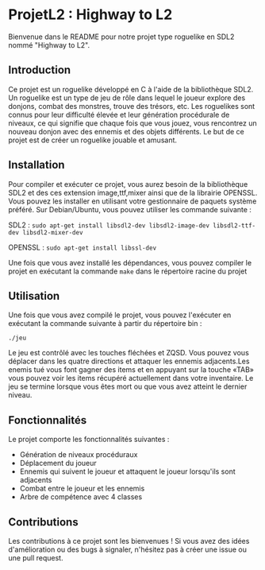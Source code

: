 # ProjetL2 : Highway to L2

Bienvenue dans le README pour notre projet type roguelike en SDL2 nommé "Highway to L2". 

## Introduction

Ce projet est un roguelike développé en C à l'aide de la bibliothèque SDL2. Un roguelike est un type de jeu de rôle dans lequel le joueur explore des donjons, combat des monstres, trouve des trésors, etc. Les roguelikes sont connus pour leur difficulté élevée et leur génération procédurale de niveaux, ce qui signifie que chaque fois que vous jouez, vous rencontrez un nouveau donjon avec des ennemis et des objets différents. Le but de ce projet est de créer un roguelike jouable et amusant.

## Installation

Pour compiler et exécuter ce projet, vous aurez besoin de la bibliothèque SDL2 et des ces extension image,ttf,mixer ainsi que de la librairie OPENSSL. Vous pouvez les installer en utilisant votre gestionnaire de paquets système préféré. Sur Debian/Ubuntu, vous pouvez utiliser les commande suivante :

SDL2 : ``` sudo apt-get install libsdl2-dev libsdl2-image-dev libsdl2-ttf-dev libsdl2-mixer-dev ```

OPENSSL : ``` sudo apt-get install libssl-dev ```


Une fois que vous avez installé les dépendances, vous pouvez compiler le projet en exécutant la commande ```make``` dans le répertoire racine du projet 

## Utilisation

Une fois que vous avez compilé le projet, vous pouvez l'exécuter en exécutant la commande suivante à partir du répertoire bin :

```
./jeu
```

Le jeu est contrôlé avec les touches fléchées et ZQSD. Vous pouvez vous déplacer dans les quatre directions et attaquer les ennemis adjacents.Les enemis tué vous font gagner des items et en appuyant sur la touche «TAB» vous pouvez voir les items récupéré actuellement dans votre inventaire. Le jeu se termine lorsque vous êtes mort ou que vous avez atteint le dernier niveau.

## Fonctionnalités

Le projet comporte les fonctionnalités suivantes :

- Génération de niveaux procéduraux
- Déplacement du joueur
- Ennemis qui suivent le joueur et attaquent le joueur lorsqu'ils sont adjacents
- Combat entre le joueur et les ennemis
- Arbre de compétence avec 4 classes 

## Contributions

Les contributions à ce projet sont les bienvenues ! Si vous avez des idées d'amélioration ou des bugs à signaler, n'hésitez pas à créer une issue ou une pull request.
    
    
    
    
    
